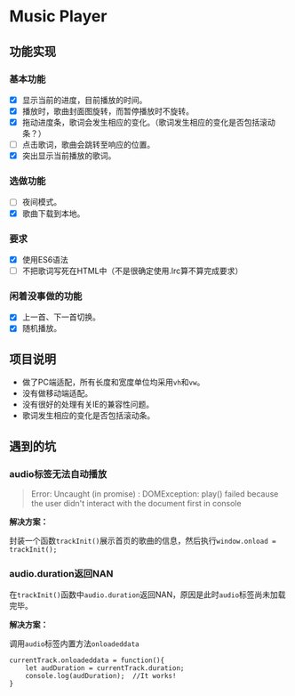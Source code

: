 # Music Player

## 功能实现

### 基本功能

- [x] 显示当前的进度，目前播放的时间。
- [x] 播放时，歌曲封面图旋转，而暂停播放时不旋转。
- [x] 拖动进度条，歌词会发生相应的变化。（歌词发生相应的变化是否包括滚动条？）
- [ ] 点击歌词，歌曲会跳转至响应的位置。
- [x] 突出显示当前播放的歌词。

### 选做功能

- [ ] 夜间模式。
- [x] 歌曲下载到本地。

### 要求

- [x] 使用ES6语法
- [ ] 不把歌词写死在HTML中（不是很确定使用.lrc算不算完成要求）

### 闲着没事做的功能

- [x] 上一首、下一首切换。
- [x] 随机播放。

## 项目说明

- 做了PC端适配，所有长度和宽度单位均采用`vh`和`vw`。
- 没有做移动端适配。
- 没有很好的处理有关IE的兼容性问题。
- 歌词发生相应的变化是否包括滚动条。

## 遇到的坑

### audio标签无法自动播放

> Error: Uncaught (in promise) : DOMException: play() failed because the user didn't interact with the document first in console

**解决方案：**

封装一个函数`trackInit()`展示首页的歌曲的信息，然后执行`window.onload = trackInit();`

### audio.duration返回NAN

在`trackInit()`函数中`audio.duration`返回NAN，原因是此时`audio`标签尚未加载完毕。

**解决方案：**

调用`audio`标签内置方法`onloadeddata`

```
currentTrack.onloadeddata = function(){
	let audDuration = currentTrack.duration;
	console.log(audDuration);  //It works!
}
```

